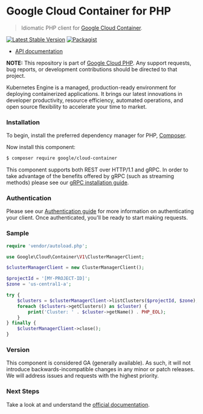 # Google Cloud Container for PHP

> Idiomatic PHP client for [Google Cloud Container](https://cloud.google.com/kubernetes-engine/).

[![Latest Stable Version](https://poser.pugx.org/google/cloud-container/v/stable)](https://packagist.org/packages/google/cloud-container) [![Packagist](https://img.shields.io/packagist/dm/google/cloud-container.svg)](https://packagist.org/packages/google/cloud-container)

* [API documentation](https://cloud.google.com/php/docs/reference/cloud-container/latest)

**NOTE:** This repository is part of [Google Cloud PHP](https://github.com/googleapis/google-cloud-php). Any
support requests, bug reports, or development contributions should be directed to
that project.

Kubernetes Engine is a managed, production-ready environment for deploying containerized applications. It brings our
latest innovations in developer productivity, resource efficiency, automated operations, and open source flexibility to
accelerate your time to market.

### Installation

To begin, install the preferred dependency manager for PHP, [Composer](https://getcomposer.org/).

Now install this component:

```sh
$ composer require google/cloud-container
```

This component supports both REST over HTTP/1.1 and gRPC. In order to take advantage of the benefits offered by gRPC (such as streaming methods)
please see our [gRPC installation guide](https://cloud.google.com/php/grpc).

### Authentication

Please see our [Authentication guide](https://github.com/googleapis/google-cloud-php/blob/main/AUTHENTICATION.md) for more information
on authenticating your client. Once authenticated, you'll be ready to start making requests.

### Sample

```php
require 'vendor/autoload.php';

use Google\Cloud\Container\V1\ClusterManagerClient;

$clusterManagerClient = new ClusterManagerClient();

$projectId = '[MY-PROJECT-ID]';
$zone = 'us-central1-a';

try {
    $clusters = $clusterManagerClient->listClusters($projectId, $zone);
    foreach ($clusters->getClusters() as $cluster) {
        print('Cluster: ' . $cluster->getName() . PHP_EOL);
    }
} finally {
    $clusterManagerClient->close();
}
```

### Version

This component is considered GA (generally available). As such, it will not introduce backwards-incompatible changes in
any minor or patch releases. We will address issues and requests with the highest priority.

### Next Steps

Take a look at and understand the [official documentation](https://cloud.google.com/kubernetes-engine/docs).
